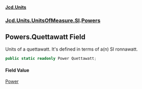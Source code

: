 #### [Jcd.Units](index.md 'index')
### [Jcd.Units.UnitsOfMeasure.SI](Jcd.Units.UnitsOfMeasure.SI.md 'Jcd.Units.UnitsOfMeasure.SI').[Powers](Jcd.Units.UnitsOfMeasure.SI.Powers.md 'Jcd.Units.UnitsOfMeasure.SI.Powers')

## Powers.Quettawatt Field

Units of a quettawatt. It's defined in terms of a(n) SI ronnawatt.

```csharp
public static readonly Power Quettawatt;
```

#### Field Value
[Power](Jcd.Units.UnitTypes.Power.md 'Jcd.Units.UnitTypes.Power')